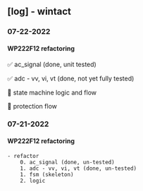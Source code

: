 ## [log] - wintact

### 07-22-2022
#### WP222F12 refactoring
:white_check_mark:      ac_signal (done, unit tested)

:white_check_mark: adc - vv, vi, vt (done, not yet fully tested)

:construction: state machine logic and flow

:construction: protection flow

### 07-21-2022
#### WP222F12 refactoring
    - refactor
        0. ac_signal (done, un-tested)
        1. adc - vv, vi, vt (done, un-tested)
        1. fsm (skeleton)
        2. logic
